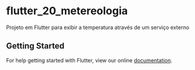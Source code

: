 # flutter_20_metereologia

Projeto em Flutter para exibir a temperatura através de um serviço externo

## Getting Started

For help getting started with Flutter, view our online
[documentation](https://flutter.io/).
